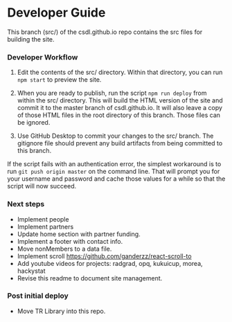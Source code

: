 # Developer Guide

This branch (src/) of the csdl.github.io repo contains the src files for building the site.

### Developer Workflow

  1. Edit the contents of the src/ directory. Within that directory, you can run `npm start` to preview the site.

  2. When you are ready to publish, run the script `npm run deploy` from within the src/ directory. This will build the HTML version of the site and commit it to the master branch of csdl.github.io.  It will also leave a copy of those HTML files in the root directory of this branch. Those files can be ignored.

  3. Use GitHub Desktop to commit your changes to the src/ branch.  The gitignore file should prevent any build artifacts from being committed to this branch.

If the script fails with an authentication error, the simplest workaround is to run `git push origin master` on the command line. That will prompt you for your username and password and cache those values for a while so that the script will now succeed.

### Next steps

  * Implement people
  * Implement partners
  * Update home section with partner funding.
  * Implement a footer with contact info.
  * Move nonMembers to a data file.
  * Implement scroll https://github.com/ganderzz/react-scroll-to
  * Add youtube videos for projects: radgrad, opq, kukuicup, morea, hackystat
  * Revise this readme to document site management.

### Post initial deploy

  * Move TR Library into this repo.
